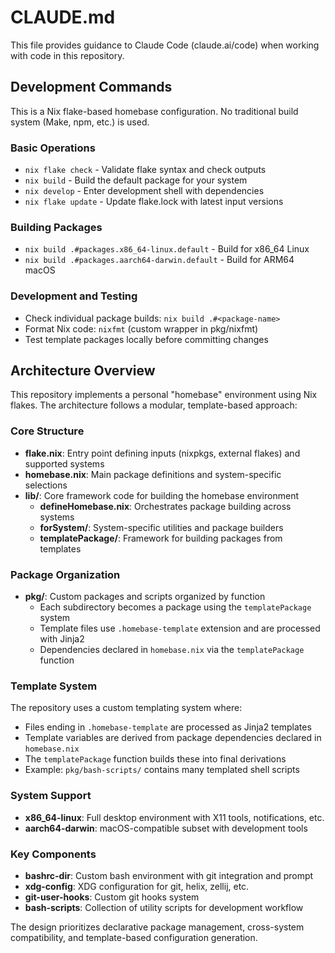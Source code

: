 # CLAUDE.md

This file provides guidance to Claude Code (claude.ai/code) when working with code in this repository.

## Development Commands

This is a Nix flake-based homebase configuration. No traditional build system (Make, npm, etc.) is used.

### Basic Operations
- `nix flake check` - Validate flake syntax and check outputs
- `nix build` - Build the default package for your system
- `nix develop` - Enter development shell with dependencies
- `nix flake update` - Update flake.lock with latest input versions

### Building Packages
- `nix build .#packages.x86_64-linux.default` - Build for x86_64 Linux
- `nix build .#packages.aarch64-darwin.default` - Build for ARM64 macOS

### Development and Testing
- Check individual package builds: `nix build .#<package-name>`
- Format Nix code: `nixfmt` (custom wrapper in pkg/nixfmt)
- Test template packages locally before committing changes

## Architecture Overview

This repository implements a personal "homebase" environment using Nix flakes. The architecture follows a modular, template-based approach:

### Core Structure
- **flake.nix**: Entry point defining inputs (nixpkgs, external flakes) and supported systems
- **homebase.nix**: Main package definitions and system-specific selections
- **lib/**: Core framework code for building the homebase environment
  - **defineHomebase.nix**: Orchestrates package building across systems
  - **forSystem/**: System-specific utilities and package builders
  - **templatePackage/**: Framework for building packages from templates

### Package Organization
- **pkg/**: Custom packages and scripts organized by function
  - Each subdirectory becomes a package using the `templatePackage` system
  - Template files use `.homebase-template` extension and are processed with Jinja2
  - Dependencies declared in `homebase.nix` via the `templatePackage` function

### Template System
The repository uses a custom templating system where:
- Files ending in `.homebase-template` are processed as Jinja2 templates
- Template variables are derived from package dependencies declared in `homebase.nix`
- The `templatePackage` function builds these into final derivations
- Example: `pkg/bash-scripts/` contains many templated shell scripts

### System Support
- **x86_64-linux**: Full desktop environment with X11 tools, notifications, etc.
- **aarch64-darwin**: macOS-compatible subset with development tools

### Key Components
- **bashrc-dir**: Custom bash environment with git integration and prompt
- **xdg-config**: XDG configuration for git, helix, zellij, etc.
- **git-user-hooks**: Custom git hooks system
- **bash-scripts**: Collection of utility scripts for development workflow

The design prioritizes declarative package management, cross-system compatibility, and template-based configuration generation.